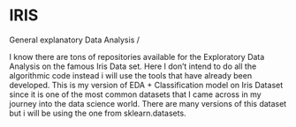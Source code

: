 # IRIS
General explanatory Data Analysis / 

I know there are tons of repositories available for the Exploratory Data Analysis on the famous Iris Data set.
Here I don’t intend to do all the algorithmic code instead i will use the tools that have already been developed.
This is my version of EDA + Classification model on Iris Dataset since it is one of the most common datasets that I came across in my journey into the data science world.
There are many versions of this dataset but i will be using the one from sklearn.datasets.


